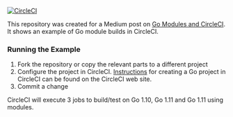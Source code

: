 [![CircleCI](https://circleci.com/gh/tkeech1/gomodules.svg?style=svg)](https://circleci.com/gh/tkeech1/gomodules)

This repository was created for a Medium post on [Go Modules and CircleCI](https://medium.com/@toddkeech/go-modules-and-circleci-c0d6fac0b000). It shows an example of Go module builds in CircleCI. 

### Running the Example
1. Fork the repository or copy the relevant parts to a different project
2. Configure the project in CircleCI. [Instructions](https://circleci.com/docs/2.0/language-go/) for creating a Go project in CircleCI can be found on the CircleCI web site.
3. Commit a change

CircleCI will execute 3 jobs to build/test on Go 1.10, Go 1.11 and Go 1.11 using modules.

